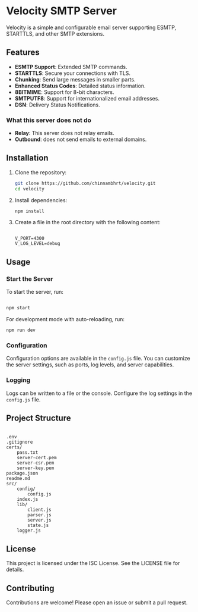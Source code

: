 # Velocity SMTP Server

Velocity is a simple and configurable email server supporting ESMTP, STARTTLS, and other SMTP extensions.

## Features

- **ESMTP Support**: Extended SMTP commands.
- **STARTTLS**: Secure your connections with TLS.
- **Chunking**: Send large messages in smaller parts.
- **Enhanced Status Codes**: Detailed status information.
- **8BITMIME**: Support for 8-bit characters.
- **SMTPUTF8**: Support for internationalized email addresses.
- **DSN**: Delivery Status Notifications.

### What this server does not do

- **Relay**: This server does not relay emails.
- **Outbound**: does not send emails to external domains.

## Installation

1. Clone the repository:

    ```sh
    git clone https://github.com/chinnambhrt/velocity.git
    cd velocity
    ```

2. Install dependencies:

    ```sh
    npm install
    ```

3. Create a  file in the root directory with the following content:

    ```env

    V_PORT=4300
    V_LOG_LEVEL=debug

    ```

## Usage

### Start the Server

To start the server, run:

```sh

npm start

```

For development mode with auto-reloading, run:

```sh
npm run dev
```

### Configuration

Configuration options are available in the `config.js` file. You can customize the server settings, such as ports, log levels, and server capabilities.

### Logging

Logs can be written to a file or the console. Configure the log settings in the `config.js` file.

## Project Structure

```plaintext

.env
.gitignore
certs/
    pass.txt
    server-cert.pem
    server-csr.pem
    server-key.pem
package.json
readme.md
src/
    config/
        config.js
    index.js
    lib/
        client.js
        parser.js
        server.js
        state.js
    logger.js
```

## License

This project is licensed under the ISC License. See the LICENSE file for details.

## Contributing

Contributions are welcome! Please open an issue or submit a pull request.
